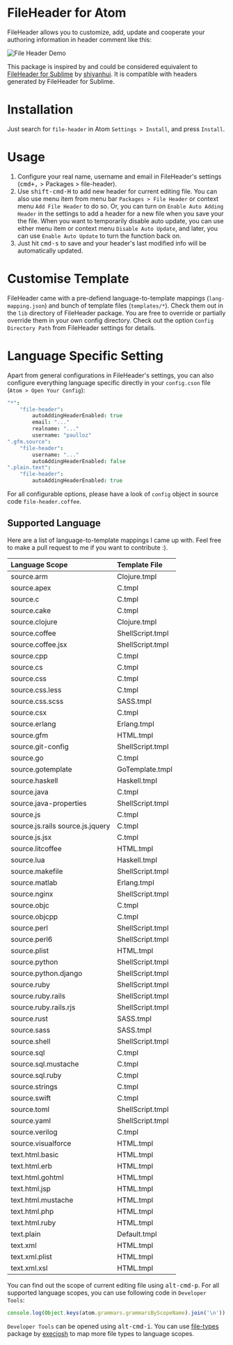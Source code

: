 <!--
@Author: Guan Gui <guiguan>
@Date:   2016-01-21T00:47:29+11:00
@Email:  root@guiguan.net
@Last modified by:   Artur Kryczka
@Last modified time: 2016-09-27
-->
# FileHeader for Atom
FileHeader allows you to customize, add, update and cooperate your authoring information in header comment like this:

![File Header Demo](https://raw.githubusercontent.com/guiguan/file-header/master/demo.gif)

This package is inspired by and could be considered equivalent to [FileHeader for Sublime](https://github.com/shiyanhui/FileHeader) by [shiyanhui](https://github.com/shiyanhui). It is compatible with headers generated by FileHeader for Sublime.

# Installation
Just search for `file-header` in Atom `Settings > Install`, and press `Install`.

# Usage
1. Configure your real name, username and email in FileHeader's settings (<kbd>cmd+,</kbd> > Packages > file-header).
2. Use <kbd>shift-cmd-H</kbd> to add new header for current editing file. You can also use menu item from menu bar `Packages > File Header` or context menu `Add File Header` to do so. Or, you can turn on `Enable Auto Adding Header` in the settings to add a header for a new file when you save your the file. When you want to temporarily disable auto update, you can use either menu item or context menu `Disable Auto Update`, and later, you can use `Enable Auto Update` to turn the function back on.
3. Just hit <kbd>cmd-s</kbd> to save and your header's last modified info will be automatically updated.

# Customise Template
FileHeader came with a pre-defiend language-to-template mappings (`lang-mapping.json`) and bunch of template files (`templates/*`). Check them out in the `lib` directory of FileHeader package. You are free to override or partially override them in your own config directory. Check out the option `Config Directory Path` from FileHeader settings for details.

# Language Specific Setting
Apart from general configurations in FileHeader's settings, you can also configure everything language specific directly in your `config.cson` file (`Atom > Open Your Config`):

```CoffeeScript
"*":
    "file-header":
        autoAddingHeaderEnabled: true
        email: "..."
        realname: "..."
        username: "paulloz"
".gfm.source":
    "file-header":
        username: "..."
        autoAddingHeaderEnabled: false
".plain.text":
    "file-header":
        autoAddingHeaderEnabled: true
```

For all configurable options, please have a look of `config` object in source code `file-header.coffee`.

## Supported Language
Here are a list of language-to-template mappings I came up with. Feel free to make a pull request to me if you want to contribute :).

| Language Scope | Template File |
| :------------- | :------------ |
|source.arm|Clojure.tmpl|
|source.apex|C.tmpl|
|source.c|C.tmpl|
|source.cake|C.tmpl|
|source.clojure|Clojure.tmpl|
|source.coffee|ShellScript.tmpl|
|source.coffee.jsx|ShellScript.tmpl|
|source.cpp|C.tmpl|
|source.cs|C.tmpl|
|source.css|C.tmpl|
|source.css.less|C.tmpl|
|source.css.scss|SASS.tmpl|
|source.csx|C.tmpl|
|source.erlang|Erlang.tmpl|
|source.gfm|HTML.tmpl|
|source.git-config|ShellScript.tmpl|
|source.go|C.tmpl|
|source.gotemplate|GoTemplate.tmpl|
|source.haskell|Haskell.tmpl|
|source.java|C.tmpl|
|source.java-properties|ShellScript.tmpl|
|source.js|C.tmpl|
|source.js.rails source.js.jquery|C.tmpl|
|source.js.jsx|C.tmpl|
|source.litcoffee|HTML.tmpl|
|source.lua|Haskell.tmpl|
|source.makefile|ShellScript.tmpl|
|source.matlab|Erlang.tmpl|
|source.nginx|ShellScript.tmpl|
|source.objc|C.tmpl|
|source.objcpp|C.tmpl|
|source.perl|ShellScript.tmpl|
|source.perl6|ShellScript.tmpl|
|source.plist|HTML.tmpl|
|source.python|ShellScript.tmpl|
|source.python.django|ShellScript.tmpl|
|source.ruby|ShellScript.tmpl|
|source.ruby.rails|ShellScript.tmpl|
|source.ruby.rails.rjs|ShellScript.tmpl|
|source.rust|SASS.tmpl|
|source.sass|SASS.tmpl|
|source.shell|ShellScript.tmpl|
|source.sql|C.tmpl|
|source.sql.mustache|C.tmpl|
|source.sql.ruby|C.tmpl|
|source.strings|C.tmpl|
|source.swift|C.tmpl|
|source.toml|ShellScript.tmpl|
|source.yaml|ShellScript.tmpl|
|source.verilog|C.tmpl|
|source.visualforce|HTML.tmpl|
|text.html.basic|HTML.tmpl|
|text.html.erb|HTML.tmpl|
|text.html.gohtml|HTML.tmpl|
|text.html.jsp|HTML.tmpl|
|text.html.mustache|HTML.tmpl|
|text.html.php|HTML.tmpl|
|text.html.ruby|HTML.tmpl|
|text.plain|Default.tmpl|
|text.xml|HTML.tmpl|
|text.xml.plist|HTML.tmpl|
|text.xml.xsl|HTML.tmpl|

You can find out the scope of current editing file using <kbd>alt-cmd-p</kbd>. For all supported language scopes, you can use following code in `Developer Tools`:

```js
console.log(Object.keys(atom.grammars.grammarsByScopeName).join('\n'))
```

`Developer Tools` can be opened using <kbd>alt-cmd-i</kbd>. You can use  [file-types](https://atom.io/packages/file-types) package by [execjosh](https://github.com/execjosh) to map more file types to language scopes.

<!-- Piwik Image Tracker-->
<img src="http://piwik.guiguan.net/piwik.php?idsite=4&rec=1" style="border:0" alt="" />
<!-- End Piwik -->
